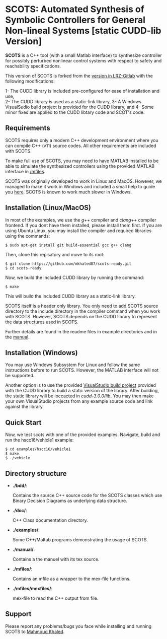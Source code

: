 # SCOTS: Automated Synthesis of Symbolic Controllers for General Non-lineal Systems [static CUDD-lib Version]

**SCOTS** is a C++ tool (with a small Matlab interface) to synthesize controller for
possibly perturbed nonlinear control systems with respect to safety and reachability specifications.

This version of SCOTS is forked from the [version in LRZ-Gitlab](https://gitlab.lrz.de/hcs/scots) with the following modifications:

1- The CUDD library is included pre-configured for ease of installation and use,        
2- The CUDD library is used as a static-link library,
3- A Windows VisualSudio build project is provided for the CUDD library, and
4- Some minor fixes are applied to the CUDD libtary code and SCOT's code.

## Requirements

SCOTS requires only a modern C++ development environment where you can compile C++ (v11) source codes.
All other requirements are included with SCOTS.

To make full use of SCOTS, you may need to have MATLAB installed to be able to simulate the synthesized controllers using the provided MATLAB interface in [/mfiles](/mfiles).

SCOTS was originally developed to work in Linux and MacOS. However, we managed to make it work in Windows and included a small help to guide you [here](/installation_notes_windows.txt). SCOTS is known to work much slower in Windows.

## Installation (Linux/MacOS)

In most of the examples, we use the *g++* compiler and *clang++* compiler frontend. If you dont have them installed, please install them first.
If you are using Ubuntu Linux, you may install the compiler and required libraries using the commands:

    $ sudo apt-get install git build-essential gcc g++ clang
    
Then, clone this repisatory and move to its root:

    $ git clone https://github.com/mkhaled87/scots-ready.git
    $ cd scots-ready

Now, we build the included CUDD library by running the command:

    $ make

This will build the included CUDD library as a static-link library.

SCOTS itself is a header only library. You only need to add SCOTS source directory to the include directory in the compiler command when you work with SCOTS. However, SCOTS depends on the CUDD library to represent the data structures used in SCOTS.

Further details are found in the readme files in example directories and in the [manual](/manual/manual.pdf).

## Installation (Windows)

You may use Windows Subsystem For Linux and follow the same instructions before to run SCOTS.
However, the MATLAB interface will not be supported.

Another option is to use the provided [VisualStudio build project](cudd-3.0.0/cudd.sln) provided with the CUDD library to build a static version of the library. After building, the static library will be loccacted in *cudd-3.0.0/lib*. You may then make your own VisualStudio projects from any example source code and link against the library.

## Quick Start

Now, we test scots with one of the provided examples.
Navigate, build and run the hscc16/vehicle1 example:

    $ cd examples/hscc16/vehicle1
    $ make
    $ ./vehicle

## Directory structure

- **./bdd/**:

    Contains the source C++ source code for the SCOTS classes which use Binary Decision Diagrams as underlying data structure.

- **./doc/**:

    C++ Class documentation directory.
  
- **./examples/**:

    Some C++/Maltab programs demonstrating the usage of SCOTS.
  
- **./manual/**:

    Contains a the manuel with its tex source.
  
- **./mfiles/**:

    Contains an mfile as a wrapper to the mex-file functions.
  
- **./mfiles/mexfiles/**:

    mex-file to read the C++ output from file.

## Support

Please report any problems/bugs you face while installing and running SCOTS to [Mahmoud Khaled](http://hyconsys.com/members/mkhaled/).
